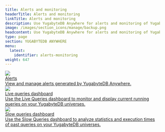```yaml
---
title: Alerts and monitoring
headerTitle: Alerts and monitoring
linkTitle: Alerts and monitoring
description: Use YugabyteDB Anywhere for alerts and monitoring of YugabyteDB universe data.
image: /images/section_icons/manage/backup.png
headcontent: Use YugabyteDB Anywhere for alerts and monitoring of YugabyteDB universe data.
type: page
section: YUGABYTEDB ANYWHERE
menu:
  latest:
    identifier: alerts-monitoring
weight: 647
---
```


<div class="row">

  <div class="col-12 col-md-6 col-lg-12 col-xl-6">
    <a class="section-link icon-offset" href="alert/">
      <div class="head">
        <img class="icon" src="/images/section_icons/manage/backup.png" aria-hidden="true" />
        <div class="title">Alerts</div>
      </div>
      <div class="body">
        View and manage alerts generated by YugabyteDB Anywhere.
      </div>
    </a>
  </div>

  <div class="col-12 col-md-6 col-lg-12 col-xl-6">
    <a class="section-link icon-offset" href="live-queries-dashboard/">
      <div class="head">
        <img class="icon" src="/images/section_icons/manage/backup.png" aria-hidden="true" />
        <div class="title">Live queries dashboard</div>
      </div>
      <div class="body">
        Use the Live Queries dashboard to monitor and display current running queries on your YugabyteDB universes.
      </div>
    </a>
  </div>

  <div class="col-12 col-md-6 col-lg-12 col-xl-6">
    <a class="section-link icon-offset" href="slow-queries-dashboard/">
      <div class="head">
        <img class="icon" src="/images/section_icons/manage/backup.png" aria-hidden="true" />
        <div class="title">Slow queries dashboard</div>
      </div>
      <div class="body">
        Use the Slow Queries dashboard to analyze statistics and execution times of past queries on your YugabyteDB universes.
      </div>
    </a>
  </div>

</div>
